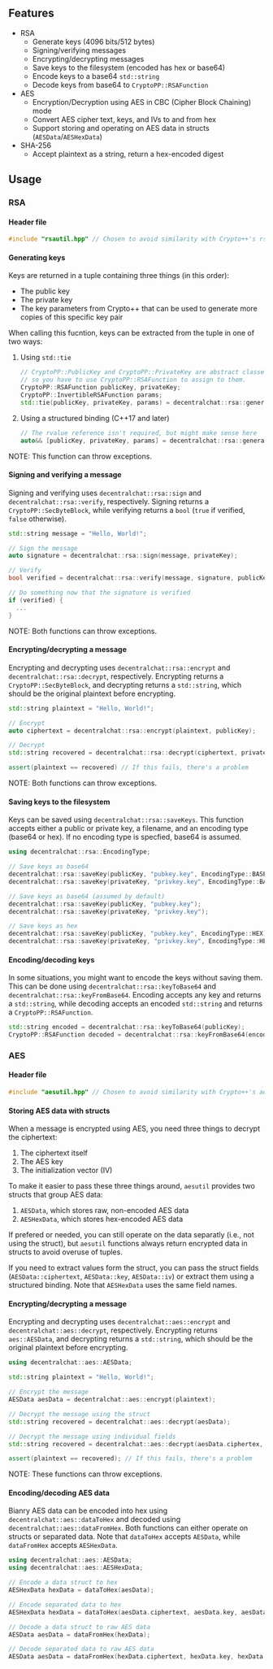 ## Features

* RSA
  * Generate keys (4096 bits/512 bytes)
  * Signing/verifying messages
  * Encrypting/decrypting messages
  * Save keys to the filesystem (encoded has hex or base64)
  * Encode keys to a base64 `std::string`
  * Decode keys from base64 to `CryptoPP::RSAFunction`
* AES
  * Encryption/Decryption using AES in CBC (Cipher Block Chaining) mode
  * Convert AES cipher text, keys, and IVs to and from hex
  * Support storing and operating on AES data in structs (`AESData`/`AESHexData`)
* SHA-256
  * Accept plaintext as a string, return a hex-encoded digest

## Usage

### RSA

#### Header file

```cpp
#include "rsautil.hpp" // Chosen to avoid similarity with Crypto++'s rsa.h
```

#### Generating keys

Keys are returned in a tuple containing three things (in this order):

* The public key
* The private key
* The key parameters from Crypto++ that can be used to generate more copies of this specific key pair

When calling this fucntion, keys can be extracted from the tuple in one of two ways:

1. Using `std::tie`

    ```cpp
    // CryptoPP::PublicKey and CryptoPP::PrivateKey are abstract classes,
    // so you have to use CryptoPP::RSAFunction to assign to them.
    CryptoPP::RSAFunction publicKey, privateKey;
    CryptoPP::InvertibleRSAFunction params;
    std::tie(publicKey, privateKey, params) = decentralchat::rsa::generateKeys();
    ```

2. Using a structured binding (C++17 and later)

    ```cpp
    // The rvalue reference isn't required, but might make sense here
    auto&& [publicKey, privateKey, params] = decentralchat::rsa::generateKeys();
    ```

NOTE: This function can throw exceptions.

#### Signing and verifying a message

Signing and verifying uses `decentralchat::rsa::sign` and `decentralchat::rsa::verify`, respectively.
Signing returns a `CryptoPP::SecByteBlock`, while verifying returns a `bool` (`true` if verified, `false` otherwise).

```cpp
std::string message = "Hello, World!";

// Sign the message
auto signature = decentralchat::rsa::sign(message, privateKey);

// Verify
bool verified = decentralchat::rsa::verify(message, signature, publicKey);

// Do something now that the signature is verified
if (verified) {
  ...
}
```

NOTE: Both functions can throw exceptions.

#### Encrypting/decrypting a message

Encrypting and decrypting uses `decentralchat::rsa::encrypt` and `decentralchat::rsa::decrypt`, respectively.
Encrypting returns a `CryptoPP::SecByteBlock`, and decrypting returns a `std::string`, which should be the original plaintext before encrypting.

```cpp
std::string plaintext = "Hello, World!";

// Encrypt
auto ciphertext = decentralchat::rsa::encrypt(plaintext, publicKey);

// Decrypt
std::string recovered = decentralchat::rsa::decrypt(ciphertext, privateKey);

assert(plaintext == recovered) // If this fails, there's a problem
```

NOTE: Both functions can throw exceptions.

#### Saving keys to the filesystem

Keys can be saved using `decentralchat::rsa::saveKeys`. This function accepts either a public or private key, a filename, and an encoding type (base64 or hex).
If no encoding type is specfied, base64 is assumed.

```cpp
using decentralchat::rsa::EncodingType;

// Save keys as base64
decentralchat::rsa::saveKey(publicKey, "pubkey.key", EncodingType::BASE64);
decentralchat::rsa::saveKey(privateKey, "privkey.key", EncodingType::BASE64);

// Save keys as base64 (assumed by default)
decentralchat::rsa::saveKey(publicKey, "pubkey.key");
decentralchat::rsa::saveKey(privateKey, "privkey.key");

// Save keys as hex
decentralchat::rsa::saveKey(publicKey, "pubkey.key", EncodingType::HEX);
decentralchat::rsa::saveKey(privateKey, "privkey.key", EncodingType::HEX);
```

#### Encoding/decoding keys

In some situations, you might want to encode the keys without saving them.
This can be done using `decentralchat::rsa::keyToBase64` and `decentralchat::rsa::keyFromBase64`.
Encoding accepts any key and returns a `std::string`, while decoding accepts an encoded `std::string` and returns a `CryptoPP::RSAFunction`.

```cpp
std::string encoded = decentralchat::rsa::keyToBase64(publicKey);
CryptoPP::RSAFunction decoded = decentralchat::rsa::keyFromBase64(encoded);
```

### AES

#### Header file

```cpp
#include "aesutil.hpp" // Chosen to avoid similarity with Crypto++'s aes.h
```

#### Storing AES data with structs

When a message is encrypted using AES, you need three things to decrypt the ciphertext:

1. The ciphertext itself
2. The AES key
3. The initialization vector (IV)

To make it easier to pass these three things around, `aesutil` provides two structs that group AES data:

1. `AESData`, which stores raw, non-encoded AES data
2. `AESHexData`, which stores hex-encoded AES data

If prefered or needed, you can still operate on the data separatly (i.e., not using the struct), but `aesutil` functions always return encrypted data in structs to avoid overuse of tuples.

If you need to extract values form the struct, you can pass the struct fields (`AESData::ciphertext`, `AESData::key`, `AESData::iv`) or extract them using a structured binding. Note that `AESHexData` uses the same field names.

#### Encrypting/decrypting a message

Encrypting and decrypting uses `decentralchat::aes::encrypt` and `decentralchat::aes::decrypt`, respectively.
Encrypting returns `aes::AESData`, and decrypting returns a `std::string`, which should be the original plaintext before encrypting.

```cpp
using decentralchat::aes::AESData;

std::string plaintext = "Hello, World!";

// Encrypt the message
AESData aesData = decentralchat::aes::encrypt(plaintext);

// Decrypt the message using the struct
std::string recovered = decentralchat::aes::decrypt(aesData);

// Decrypt the message using individual fields
std::string recovered = decentralchat::aes::decrypt(aesData.ciphertex, aesData.key, aesData.iv);

assert(plaintext == recovered); // If this fails, there's a problem
```

NOTE: These functions can throw exceptions.

#### Encoding/decoding AES data

Bianry AES data can be encoded into hex using `decentralchat::aes::dataToHex` and decoded using `decentralchat::aes::dataFromHex`.
Both functions can either operate on structs or separated data. Note that `dataToHex` accepts `AESData`, while `dataFromHex` accepts `AESHexData`.

```cpp
using decentralchat::aes::AESData;
using decentralchat::aes::AESHexData;

// Encode a data struct to hex
AESHexData hexData = dataToHex(aesData);

// Encode separated data to hex
AESHexData hexData = dataToHex(aesData.ciphertext, aesData.key, aesData.iv);

// Decode a data struct to raw AES data
AESData aesData = dataFromHex(hexData);

// Decode separated data to raw AES data
AESData aesData = dataFromHex(hexData.ciphertext, hexData.key, hexData.iv);
```
